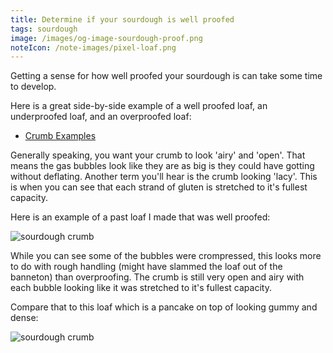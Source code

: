 ```yaml
---
title: Determine if your sourdough is well proofed
tags: sourdough
image: /images/og-image-sourdough-proof.png
noteIcon: /note-images/pixel-loaf.png
---
```


Getting a sense for how well proofed your sourdough is can take some time to develop. 

Here is a great side-by-side example of a well proofed loaf, an underproofed loaf, and an overproofed loaf:

- [Crumb Examples](https://www.thefreshloaf.com/node/64422/good-underproofed-and-overproofed-crumb-examples)


Generally speaking, you want your crumb to look 'airy' and 'open'. That means the gas bubbles look like they are as big is they could have gotting without deflating. Another term you'll hear is the crumb looking 'lacy'. This is when you can see that each strand of gluten is stretched to it's fullest capacity.


Here is an example of a past loaf I made that was well proofed:

![sourdough crumb](/note-images/sourdough-crumb.jpeg)

While you can see some of the bubbles were crompressed, this looks more to do with rough handling (might have slammed the loaf out of the banneton) than overproofing. The crumb is still very open and airy with each bubble looking like it was stretched to it's fullest capacity.

Compare that to this loaf which is a pancake on top of looking gummy and dense:

![sourdough crumb](/note-images/sourdough-crumb-underproofed.jpeg)